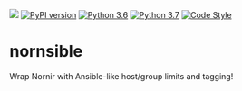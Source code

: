 ![](https://github.com/carlmontanari/nornsible/workflows/build/badge.svg)
[![PyPI version](https://badge.fury.io/py/nornsible.svg)](https://badge.fury.io/py/nornsible)
[![Python 3.6](https://img.shields.io/badge/python-3.6-blue.svg)](https://www.python.org/downloads/release/python-360/)
[![Python 3.7](https://img.shields.io/badge/python-3.7-blue.svg)](https://www.python.org/downloads/release/python-370/)
[![Code Style](https://img.shields.io/badge/code%20style-black-000000.svg)](https://github.com/ambv/black)

nornsible
=======

Wrap Nornir with Ansible-like host/group limits and tagging!
